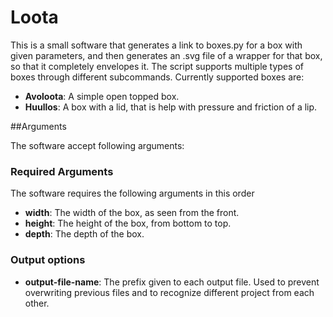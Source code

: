 #  Loota

This is a small software that generates a link to boxes.py for a box with given parameters, and then generates an .svg file of a wrapper for that box, so that it completely envelopes it. The script supports multiple types of boxes through different subcommands. Currently supported boxes are:

 - **Avoloota**: A simple open topped box. 
 - **Huullos**: A box with a lid, that is help with pressure and friction of a lip.
 
 
 ##Arguments
 
 The software accept following arguments:
 
### Required Arguments

The software requires the following arguments in this order <width> <height> <depth>

 - **width**: The width of the box, as seen from the front.  
 - **height**: The height of the box, from bottom to top.
 - **depth**: The depth of the box.
 
 
### Output options

 - **output-file-name**: The prefix given to each output file. Used to prevent overwriting previous files and to recognize different project from each other. 
 
